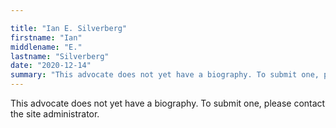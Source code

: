 ```yaml
---

title: "Ian E. Silverberg"
firstname: "Ian"
middlename: "E."
lastname: "Silverberg"
date: "2020-12-14"
summary: "This advocate does not yet have a biography. To submit one, please contact the site administrator."
---
```

This advocate does not yet have a biography. To submit one, please contact the site administrator.


